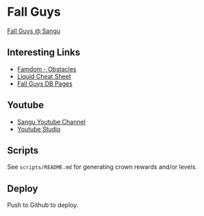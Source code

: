 Fall Guys
=========

[Fall Guys @ Sangu](https://sangu.be/fallguys)

## Interesting Links

- [Famdom - Obstacles](https://fallguysultimateknockout.fandom.com/wiki/Obstacles)
- [Liquid Cheat Sheet](https://cloudcannon.com/community/jekyll-cheat-sheet/)
- [Fall Guys DB Pages](https://github.com/fallguys-stuff/fallguys-cms)


## Youtube

- [Sangu Youtube Channel](https://www.youtube.com/@sangupackage5271)
- [Youtube Studio](https://studio.youtube.com/channel/UCcd_ta4jsNo6FvHXGQIkhqA)



## Scripts

See `scripts/README.md` for generating crown rewards and/or levels.


## Deploy

Push to Github to deploy.
